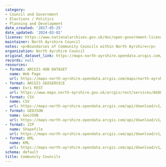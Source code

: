 ```yaml
---
category:
- Council and Government
- Elections / Politics
- Planning and Development
date_created: '2017-05-25'
date_updated: '2024-03-02'
license: https://www.nationalarchives.gov.uk/doc/open-government-licence/version/3/
maintainer: North Ayrshire Council
notes: <p>Boundaries of Community Councils within North Ayrshire</p>
organization: North Ayrshire Council
original_dataset_link: https://maps-north-ayrshire.opendata.arcgis.com/maps/north-ayrshire::community-councils
records: null
resources:
- format: ARCGIS HUB DATASET
  name: Web Page
  url: https://maps-north-ayrshire.opendata.arcgis.com/maps/north-ayrshire::community-councils
- format: ARCGIS GEOSERVICE
  name: Esri REST
  url: https://www.maps.north-ayrshire.gov.uk/arcgis/rest/services/AGOL/Open_Data_Portal/MapServer/9
- format: CSV
  name: CSV
  url: https://maps-north-ayrshire.opendata.arcgis.com/api/download/v1/items/1458fb6cacdd4beeb2076487aac71c8b/csv?layers=9
- format: GEOJSON
  name: GeoJSON
  url: https://maps-north-ayrshire.opendata.arcgis.com/api/download/v1/items/1458fb6cacdd4beeb2076487aac71c8b/geojson?layers=9
- format: ZIP
  name: Shapefile
  url: https://maps-north-ayrshire.opendata.arcgis.com/api/download/v1/items/1458fb6cacdd4beeb2076487aac71c8b/shapefile?layers=9
- format: KML
  name: KML
  url: https://maps-north-ayrshire.opendata.arcgis.com/api/download/v1/items/1458fb6cacdd4beeb2076487aac71c8b/kml?layers=9
schema: default
title: Community Councils
---
```

